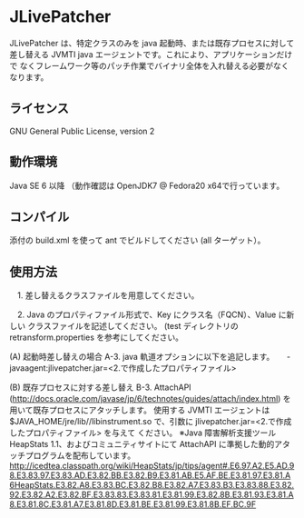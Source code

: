 JLivePatcher
===================
JLivePatcher は、特定クラスのみを java 起動時、または既存プロセスに対して
差し替える JVMTI java エージェントです。これにより、アプリケーションだけで
なくフレームワーク等のパッチ作業でバイナリ全体を入れ替える必要がなくなります。

## ライセンス ##
 GNU General Public License, version 2

## 動作環境 ##
 Java SE 6 以降
 （動作確認は OpenJDK7 @ Fedora20 x64で行っています。

## コンパイル ##
 添付の build.xml を使って ant でビルドしてください (all ターゲット）。

## 使用方法 ##

　1. 差し替えるクラスファイルを用意してください。

　2. Java のプロパティファイル形式で、Key にクラス名（FQCN）、Value に新しい
     クラスファイルを記述してください。
     (test ディレクトリの retransform.properties を参考にしてください。

 (A) 起動時差し替えの場合
  A-3. java 軌道オプションに以下を追記します。
　       -javaagent:jlivepatcher.jar=<2.で作成したプロパティファイル>

 (B) 既存プロセスに対する差し替え
  B-3. AttachAPI (http://docs.oracle.com/javase/jp/6/technotes/guides/attach/index.html)
       を用いて既存プロセスにアタッチします。
       使用する JVMTI エージェントは $JAVA_HOME/jre/lib/<CPU>/libinstrument.so
       で、引数に jlivepatcher.jar=<2.で作成したプロパティファイル> を与えて
       ください。
         ※Java 障害解析支援ツール HeapStats 1.1、およびコミュニティサイトにて
          AttachAPI に準拠した動的アタッチプログラムを配布しています。
          http://icedtea.classpath.org/wiki/HeapStats/jp/tips/agent#.E6.97.A2.E5.AD.98.E3.83.97.E3.83.AD.E3.82.BB.E3.82.B9.E3.81.AB.E5.AF.BE.E3.81.97.E3.81.A6HeapStats.E3.82.A8.E3.83.BC.E3.82.B8.E3.82.A7.E3.83.B3.E3.83.88.E3.82.92.E3.82.A2.E3.82.BF.E3.83.83.E3.83.81.E3.81.99.E3.82.8B.E3.81.93.E3.81.A8.E3.81.8C.E3.81.A7.E3.81.8D.E3.81.BE.E3.81.99.E3.81.8B.EF.BC.9F

